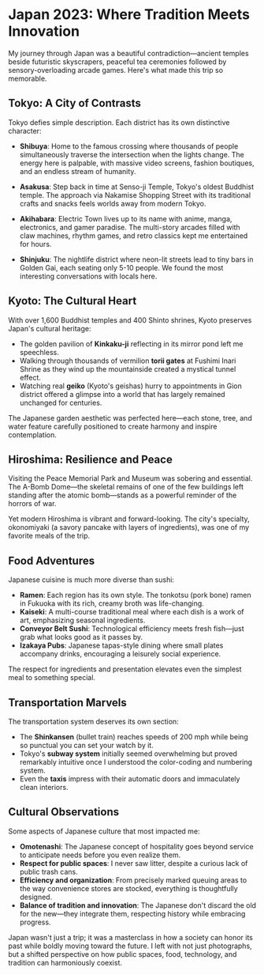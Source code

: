 # Japan 2023: Where Tradition Meets Innovation

My journey through Japan was a beautiful contradiction—ancient temples beside futuristic skyscrapers, peaceful tea ceremonies followed by sensory-overloading arcade games. Here's what made this trip so memorable.

## Tokyo: A City of Contrasts

Tokyo defies simple description. Each district has its own distinctive character:

- **Shibuya**: Home to the famous crossing where thousands of people simultaneously traverse the intersection when the lights change. The energy here is palpable, with massive video screens, fashion boutiques, and an endless stream of humanity.

- **Asakusa**: Step back in time at Senso-ji Temple, Tokyo's oldest Buddhist temple. The approach via Nakamise Shopping Street with its traditional crafts and snacks feels worlds away from modern Tokyo.

- **Akihabara**: Electric Town lives up to its name with anime, manga, electronics, and gamer paradise. The multi-story arcades filled with claw machines, rhythm games, and retro classics kept me entertained for hours.

- **Shinjuku**: The nightlife district where neon-lit streets lead to tiny bars in Golden Gai, each seating only 5-10 people. We found the most interesting conversations with locals here.

## Kyoto: The Cultural Heart

With over 1,600 Buddhist temples and 400 Shinto shrines, Kyoto preserves Japan's cultural heritage:

- The golden pavilion of **Kinkaku-ji** reflecting in its mirror pond left me speechless.
- Walking through thousands of vermilion **torii gates** at Fushimi Inari Shrine as they wind up the mountainside created a mystical tunnel effect.
- Watching real **geiko** (Kyoto's geishas) hurry to appointments in Gion district offered a glimpse into a world that has largely remained unchanged for centuries.

The Japanese garden aesthetic was perfected here—each stone, tree, and water feature carefully positioned to create harmony and inspire contemplation.

## Hiroshima: Resilience and Peace

Visiting the Peace Memorial Park and Museum was sobering and essential. The A-Bomb Dome—the skeletal remains of one of the few buildings left standing after the atomic bomb—stands as a powerful reminder of the horrors of war.

Yet modern Hiroshima is vibrant and forward-looking. The city's specialty, okonomiyaki (a savory pancake with layers of ingredients), was one of my favorite meals of the trip.

## Food Adventures

Japanese cuisine is much more diverse than sushi:

- **Ramen**: Each region has its own style. The tonkotsu (pork bone) ramen in Fukuoka with its rich, creamy broth was life-changing.
- **Kaiseki**: A multi-course traditional meal where each dish is a work of art, emphasizing seasonal ingredients.
- **Conveyor Belt Sushi**: Technological efficiency meets fresh fish—just grab what looks good as it passes by.
- **Izakaya Pubs**: Japanese tapas-style dining where small plates accompany drinks, encouraging a leisurely social experience.

The respect for ingredients and presentation elevates even the simplest meal to something special.

## Transportation Marvels

The transportation system deserves its own section:

- The **Shinkansen** (bullet train) reaches speeds of 200 mph while being so punctual you can set your watch by it.
- Tokyo's **subway system** initially seemed overwhelming but proved remarkably intuitive once I understood the color-coding and numbering system.
- Even the **taxis** impress with their automatic doors and immaculately clean interiors.

## Cultural Observations

Some aspects of Japanese culture that most impacted me:

- **Omotenashi**: The Japanese concept of hospitality goes beyond service to anticipate needs before you even realize them.
- **Respect for public spaces**: I never saw litter, despite a curious lack of public trash cans.
- **Efficiency and organization**: From precisely marked queuing areas to the way convenience stores are stocked, everything is thoughtfully designed.
- **Balance of tradition and innovation**: The Japanese don't discard the old for the new—they integrate them, respecting history while embracing progress.

Japan wasn't just a trip; it was a masterclass in how a society can honor its past while boldly moving toward the future. I left with not just photographs, but a shifted perspective on how public spaces, food, technology, and tradition can harmoniously coexist. 